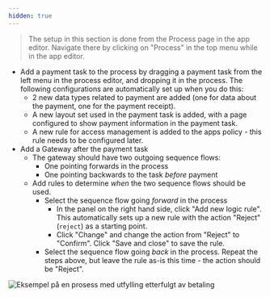 ```yaml
---
hidden: true
---
```

> The setup in this section is done from the Process page in the app editor. Navigate there by clicking on "Process"
> in the top menu while in the app editor.

- Add a payment task to the process by dragging a payment task from the left menu in the process editor, and dropping it
  in the process. The following configurations are automatically set up when you do this:
  - 2 new data types related to payment are added (one for data about the payment, one for the payment receipt).
  - A new layout set used in the payment task is added, with a page configured to show payment information in the payment task.
  - A new rule for access management is added to the apps policy - this rule needs to be configured later.
- Add a Gateway after the payment task
  - The gateway should have two outgoing sequence flows:
    - One pointing forwards in the process
    - One pointing backwards to the task _before_ payment
  - Add rules to determine _when_ the two sequence flows should be used.
    - Select the sequence flow going _forward_ in the process
      - In the panel on the right hand side, click "Add new logic rule". This automatically sets up a new rule with 
        the action "Reject" (`reject`) as a starting point.
      - Click "Change" and change the action from "Reject" to "Confirm". Click "Save and close" to save the rule.
    - Select the sequence flow going _back_ in the process. Repeat the steps above, but leave the rule as-is this time - 
      the action should be "Reject".

    
![Eksempel på en prosess med utfylling etterfulgt av betaling](/altinn-studio/guides/payment/process-data-payment.png "Eksempel på en prosess med utfylling etterfulgt av betaling")
